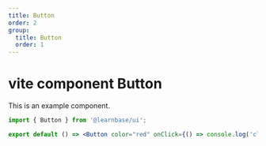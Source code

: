 ```yaml
---
title: Button
order: 2
group:
  title: Button
  order: 1
---
```


# vite component Button

This is an example component.

```jsx
import { Button } from '@learnbase/ui';

export default () => <Button color="red" onClick={() => console.log('clicked')} />;
```
